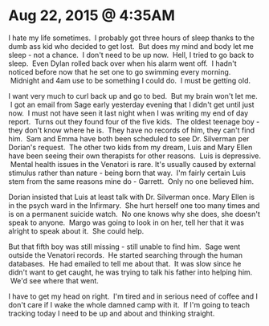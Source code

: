 # Aug 22, 2015 @ 4:35AM

I hate my life sometimes.  I probably got three hours of sleep thanks to the dumb ass kid who decided to get lost.  But does my mind and body let me sleep - not a chance.  I don't need to be up now.  Hell, I tried to go back to sleep.  Even Dylan rolled back over when his alarm went off.  I hadn't noticed before now that he set one to go swimming every morning.  Midnight and 4am use to be something I could do.  I must be getting old.  

I want very much to curl back up and go to bed.  But my brain won't let me.  I got an email from Sage early yesterday evening that I didn't get until just now.  I must not have seen it last night when I was writing my end of day report.  Turns out they found four of the five kids.  The oldest teenage boy - they don't know where he is.  They have no records of him, they can't find him.  Sam and Emma have both been scheduled to see Dr. Silverman per Dorian's request.  The other two kids from my dream, Luis and Mary Ellen have been seeing their own therapists for other reasons.  Luis is depressive.  Mental health issues in the Venatori is rare. It's usually caused by external stimulus rather than nature - being born that way.  I'm fairly certain Luis stem from the same reasons mine do - Garrett.  Only no one believed him.  

Dorian insisted that Luis at least talk with Dr. Silverman once. Mary Ellen is in the psych ward in the Infirmary.  She hurt herself one too many times and is on a permanent suicide watch.  No one knows why she does, she doesn't speak to anyone.  Margo was going to look in on her, tell her that it was alright to speak about it.  She could help.

But that fifth boy was still missing - still unable to find him.  Sage went outside the Venatori records.  He started searching through the human databases.  He had emailed to tell me about that.  It was slow since he didn't want to get caught, he was trying to talk his father into helping him.  We'd see where that went.

I have to get my head on right.  I'm tired and in serious need of coffee and I don't care if I wake the whole damned camp with it.  If I'm going to teach tracking today I need to be up and about and thinking straight.

